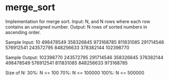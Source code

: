 # merge_sort
Implementation for merge sort.
Input: N, and N rows where each row contains an unsigned number.
Output: N rows of sorted numbers in ascending order.

Sample Input:
10
498478549
358326845
973168785
811831085
291714546
576912541
243572795
848256633
378382144
102398770

Sample Output:
102398770
243572795
291714546
358326845
378382144
498478549
576912541
811831085
848256633
973168785

Size of N:
30%: N <= 100
70%: N <= 100000
100%: N <= 500000
